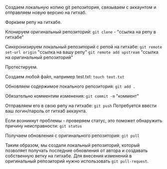 Создаем локальную копию git репозитория, связываем с аккаунтом и отправляем новую версию на гитхаб.

Форкаем репу на гитхабе.

Клонируем оригинальный репозиторий:
`git clone` - "ссылка на репу в гитхабе"

Синхронизируем локальный репозиторий с репой на гитхабе:
`git remote set-url origin` "ссылка на вашу репу"
`git remote add upstream` "ссылка на оригинальный репозиторий"

Протестируем.

Создаем любой файл, например test.txt:
`touch text.txt`

Обновляем содержимое локального репозитория:
`git add .`

Обязательно комментим изменения:
`git commit -m` "коммент"


Отправляем его в свою репу на гитхабе:
`git push`
Потребуется ввести ваш логин/пароль от гитхаб аккаунта.

Если возникнут проблемы - проверяем статус, это поможет обнаружить причину неисправности:
`git status`

Получаем обновления с оригинального репозитория:
`git pull`

Таким образом, мы создали локальный репозиторий, который позволяет получать последние обновления от автора и создавать
собственную ветку на гитхабе. Для внесения изменений в оригинальный репозиторий нужно использовать `git pull-request`.

